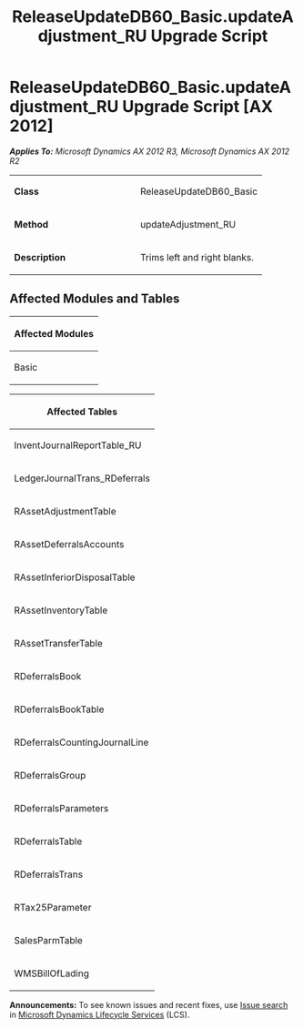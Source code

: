 ﻿---
title: ReleaseUpdateDB60_Basic.updateAdjustment_RU Upgrade Script
TOCTitle: ReleaseUpdateDB60_Basic.updateAdjustment_RU Upgrade Script
ms:assetid: e44411f4-b4f8-b5b3-257a-56ecbfd60081
ms:mtpsurl: https://msdn.microsoft.com/en-us/library/JJ737366(v=AX.60)
ms:contentKeyID: 49711807
ms.date: 05/18/2015
mtps_version: v=AX.60
---

# ReleaseUpdateDB60\_Basic.updateAdjustment\_RU Upgrade Script [AX 2012]


_**Applies To:** Microsoft Dynamics AX 2012 R3, Microsoft Dynamics AX 2012 R2_

<table>
<colgroup>
<col style="width: 50%" />
<col style="width: 50%" />
</colgroup>
<tbody>
<tr class="odd">
<td><p><strong>Class</strong></p></td>
<td><p>ReleaseUpdateDB60_Basic</p></td>
</tr>
<tr class="even">
<td><p><strong>Method</strong></p></td>
<td><p>updateAdjustment_RU</p></td>
</tr>
<tr class="odd">
<td><p><strong>Description</strong></p></td>
<td><p>Trims left and right blanks.</p></td>
</tr>
</tbody>
</table>


## Affected Modules and Tables

<table>
<colgroup>
<col style="width: 100%" />
</colgroup>
<thead>
<tr class="header">
<th><p>Affected Modules</p></th>
</tr>
</thead>
<tbody>
<tr class="odd">
<td><p>Basic</p></td>
</tr>
</tbody>
</table>


<table>
<colgroup>
<col style="width: 100%" />
</colgroup>
<thead>
<tr class="header">
<th><p>Affected Tables</p></th>
</tr>
</thead>
<tbody>
<tr class="odd">
<td><p>InventJournalReportTable_RU</p></td>
</tr>
<tr class="even">
<td><p>LedgerJournalTrans_RDeferrals</p></td>
</tr>
<tr class="odd">
<td><p>RAssetAdjustmentTable</p></td>
</tr>
<tr class="even">
<td><p>RAssetDeferralsAccounts</p></td>
</tr>
<tr class="odd">
<td><p>RAssetInferiorDisposalTable</p></td>
</tr>
<tr class="even">
<td><p>RAssetInventoryTable</p></td>
</tr>
<tr class="odd">
<td><p>RAssetTransferTable</p></td>
</tr>
<tr class="even">
<td><p>RDeferralsBook</p></td>
</tr>
<tr class="odd">
<td><p>RDeferralsBookTable</p></td>
</tr>
<tr class="even">
<td><p>RDeferralsCountingJournalLine</p></td>
</tr>
<tr class="odd">
<td><p>RDeferralsGroup</p></td>
</tr>
<tr class="even">
<td><p>RDeferralsParameters</p></td>
</tr>
<tr class="odd">
<td><p>RDeferralsTable</p></td>
</tr>
<tr class="even">
<td><p>RDeferralsTrans</p></td>
</tr>
<tr class="odd">
<td><p>RTax25Parameter</p></td>
</tr>
<tr class="even">
<td><p>SalesParmTable</p></td>
</tr>
<tr class="odd">
<td><p>WMSBillOfLading</p></td>
</tr>
</tbody>
</table>

  
**Announcements:** To see known issues and recent fixes, use [Issue search](http://go.microsoft.com/fwlink/?linkid=389258) in [Microsoft Dynamics Lifecycle Services](http://go.microsoft.com/fwlink/?linkid=306505) (LCS).

